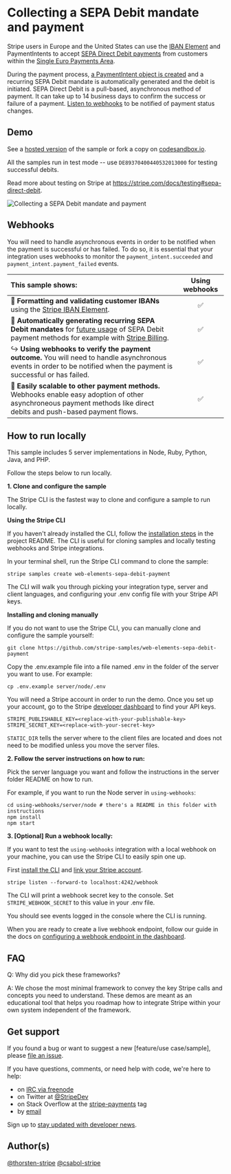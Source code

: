 # Collecting a SEPA Debit mandate and payment

Stripe users in Europe and the United States can use the [IBAN Element](https://stripe.com/docs/stripe-js/elements/iban) and PaymentIntents to accept [SEPA Direct Debit payments](https://stripe.com/docs/payments/sepa-debit) from customers within the [Single Euro Payments Area](https://en.wikipedia.org/wiki/Single_Euro_Payments_Area).

During the payment process, [a PaymentIntent object is created](https://stripe.com/docs/payments/sepa-debit#create-paymentintent) and a recurring SEPA Debit mandate is automatically generated and the debit is initiated. SEPA Direct Debit is a pull-based, asynchronous method of payment. It can take up to 14 business days to confirm the success or failure of a payment. [Listen to webhooks](https://stripe.com/docs/payments/sepa-debit#confirm-success) to be notified of payment status changes.

## Demo

See a [hosted version](https://qry5s.sse.codesandbox.io) of the sample or fork a copy on [codesandbox.io](https://codesandbox.io/s/stripe-sample-web-elements-sepa-debit-payment-qry5s).

All the samples run in test mode -- use `DE89370400440532013000` for testing successful debits.

Read more about testing on Stripe at https://stripe.com/docs/testing#sepa-direct-debit.

<img src="./web-elements-sepa-debit-payment.gif" alt="Collecting a SEPA Debit mandate and payment" align="center">

## Webhooks

You will need to handle asynchronous events in order to be notified when the payment is successful or has failed. To do so, it is essential that your integration uses webhooks to monitor the `payment_intent.succeeded` and `payment_intent.payment_failed` events.

<!-- prettier-ignore -->
| This sample shows: | Using webhooks | 
:--- | :---: 
📝 **Formatting and validating customer IBANs** using the [Stripe IBAN Element](https://stripe.com/docs/stripe-js/elements/iban). | ✅ |
🧾 **Automatically generating recurring SEPA Debit mandates** for [future usage](https://stripe.com/docs/payments/sepa-debit-setup-intents) of SEPA Debit payment methods for example with [Stripe Billing](https://stripe.com/docs/billing/subscriptions/set-up-subscription).  | ✅ |
↪️ **Using webhooks to verify the payment outcome.** You will need to handle asynchronous events in order to be notified when the payment is successful or has failed. | ✅ |
🏦 **Easily scalable to other payment methods.** Webhooks enable easy adoption of other asynchroneous payment methods like direct debits and push-based payment flows. | ✅ |

## How to run locally

This sample includes 5 server implementations in Node, Ruby, Python, Java, and PHP.

Follow the steps below to run locally.

**1. Clone and configure the sample**

The Stripe CLI is the fastest way to clone and configure a sample to run locally.

**Using the Stripe CLI**

If you haven't already installed the CLI, follow the [installation steps](https://github.com/stripe/stripe-cli#installation) in the project README. The CLI is useful for cloning samples and locally testing webhooks and Stripe integrations.

In your terminal shell, run the Stripe CLI command to clone the sample:

```
stripe samples create web-elements-sepa-debit-payment
```

The CLI will walk you through picking your integration type, server and client languages, and configuring your .env config file with your Stripe API keys.

**Installing and cloning manually**

If you do not want to use the Stripe CLI, you can manually clone and configure the sample yourself:

```
git clone https://github.com/stripe-samples/web-elements-sepa-debit-payment
```

Copy the .env.example file into a file named .env in the folder of the server you want to use. For example:

```
cp .env.example server/node/.env
```

You will need a Stripe account in order to run the demo. Once you set up your account, go to the Stripe [developer dashboard](https://stripe.com/docs/development/quickstart#api-keys) to find your API keys.

```
STRIPE_PUBLISHABLE_KEY=<replace-with-your-publishable-key>
STRIPE_SECRET_KEY=<replace-with-your-secret-key>
```

`STATIC_DIR` tells the server where to the client files are located and does not need to be modified unless you move the server files.

**2. Follow the server instructions on how to run:**

Pick the server language you want and follow the instructions in the server folder README on how to run.

For example, if you want to run the Node server in `using-webhooks`:

```
cd using-webhooks/server/node # there's a README in this folder with instructions
npm install
npm start
```

**3. [Optional] Run a webhook locally:**

If you want to test the `using-webhooks` integration with a local webhook on your machine, you can use the Stripe CLI to easily spin one up.

First [install the CLI](https://stripe.com/docs/stripe-cli) and [link your Stripe account](https://stripe.com/docs/stripe-cli#link-account).

```
stripe listen --forward-to localhost:4242/webhook
```

The CLI will print a webhook secret key to the console. Set `STRIPE_WEBHOOK_SECRET` to this value in your .env file.

You should see events logged in the console where the CLI is running.

When you are ready to create a live webhook endpoint, follow our guide in the docs on [configuring a webhook endpoint in the dashboard](https://stripe.com/docs/webhooks/setup#configure-webhook-settings).

## FAQ

Q: Why did you pick these frameworks?

A: We chose the most minimal framework to convey the key Stripe calls and concepts you need to understand. These demos are meant as an educational tool that helps you roadmap how to integrate Stripe within your own system independent of the framework.

## Get support
If you found a bug or want to suggest a new [feature/use case/sample], please [file an issue](../../issues).

If you have questions, comments, or need help with code, we're here to help:
- on [IRC via freenode](https://webchat.freenode.net/?channel=#stripe)
- on Twitter at [@StripeDev](https://twitter.com/StripeDev)
- on Stack Overflow at the [stripe-payments](https://stackoverflow.com/tags/stripe-payments/info) tag
- by [email](mailto:support+github@stripe.com)

Sign up to [stay updated with developer news](https://go.stripe.global/dev-digest).

## Author(s)

[@thorsten-stripe](https://twitter.com/thorwebdev)
[@csabol-stripe](https://github.com/csabol-stripe)
